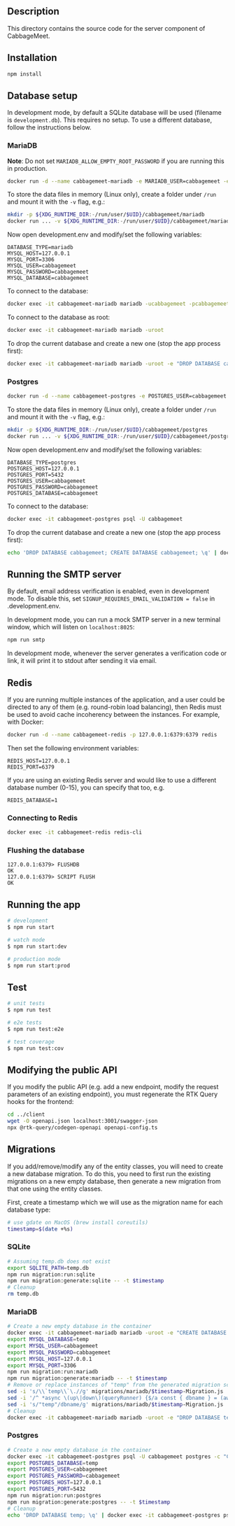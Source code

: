 ## Description
This directory contains the source code for the server component of CabbageMeet.

## Installation
```bash
npm install
```

## Database setup
In development mode, by default a SQLite database will be used (filename is `development.db`).
This requires no setup. To use a different database, follow the instructions below.

### MariaDB
**Note**: Do not set `MARIADB_ALLOW_EMPTY_ROOT_PASSWORD` if you are running this in production.
```bash
docker run -d --name cabbagemeet-mariadb -e MARIADB_USER=cabbagemeet -e MARIADB_PASSWORD=cabbagemeet -e MARIADB_DATABASE=cabbagemeet -e MARIADB_ALLOW_EMPTY_ROOT_PASSWORD=yes -p 127.0.0.1:3306:3306 mariadb
```

To store the data files in memory (Linux only), create a folder under `/run`
and mount it with the `-v` flag, e.g.:
```bash
mkdir -p ${XDG_RUNTIME_DIR:-/run/user/$UID}/cabbagemeet/mariadb
docker run ... -v ${XDG_RUNTIME_DIR:-/run/user/$UID}/cabbagemeet/mariadb:/var/lib/mysql:z mariadb
```

Now open development.env and modify/set the following variables:
```
DATABASE_TYPE=mariadb
MYSQL_HOST=127.0.0.1
MYSQL_PORT=3306
MYSQL_USER=cabbagemeet
MYSQL_PASSWORD=cabbagemeet
MYSQL_DATABASE=cabbagemeet
```

To connect to the database:
```bash
docker exec -it cabbagemeet-mariadb mariadb -ucabbagemeet -pcabbagemeet cabbagemeet
```

To connect to the database as root:
```bash
docker exec -it cabbagemeet-mariadb mariadb -uroot
```

To drop the current database and create a new one (stop the app process first):
```bash
docker exec -it cabbagemeet-mariadb mariadb -uroot -e "DROP DATABASE cabbagemeet; CREATE DATABASE cabbagemeet; GRANT ALL PRIVILEGES ON cabbagemeet.* TO cabbagemeet;"
```

### Postgres
```bash
docker run -d --name cabbagemeet-postgres -e POSTGRES_USER=cabbagemeet -e POSTGRES_PASSWORD=cabbagemeet -p 127.0.0.1:5432:5432 postgres
```

To store the data files in memory (Linux only), create a folder under `/run`
and mount it with the `-v` flag, e.g.:
```bash
mkdir -p ${XDG_RUNTIME_DIR:-/run/user/$UID}/cabbagemeet/postgres
docker run ... -v ${XDG_RUNTIME_DIR:-/run/user/$UID}/cabbagemeet/postgres:/var/lib/postgresql/data:z postgres
```

Now open development.env and modify/set the following variables:
```
DATABASE_TYPE=postgres
POSTGRES_HOST=127.0.0.1
POSTGRES_PORT=5432
POSTGRES_USER=cabbagemeet
POSTGRES_PASSWORD=cabbagemeet
POSTGRES_DATABASE=cabbagemeet
```

To connect to the database:
```bash
docker exec -it cabbagemeet-postgres psql -U cabbagemeet
```

To drop the current database and create a new one (stop the app process first):
```bash
echo 'DROP DATABASE cabbagemeet; CREATE DATABASE cabbagemeet; \q' | docker exec -it cabbagemeet-postgres psql -U cabbagemeet postgres
```

## Running the SMTP server
By default, email address verification is enabled, even in development mode.
To disable this, set `SIGNUP_REQUIRES_EMAIL_VALIDATION = false` in .development.env.

In development mode, you can run a mock SMTP server in a new terminal window, which
will listen on `localhost:8025`:
```bash
npm run smtp
```

In development mode, whenever the server generates a verification code or link,
it will print it to stdout after sending it via email.

## Redis
If you are running multiple instances of the application, and a user could be directed
to any of them (e.g. round-robin load balancing), then Redis must be used to avoid cache
incoherency between the instances. For example, with Docker:
```bash
docker run -d --name cabbagemeet-redis -p 127.0.0.1:6379:6379 redis
```

Then set the following environment variables:
```
REDIS_HOST=127.0.0.1
REDIS_PORT=6379
```

If you are using an existing Redis server and would like to use a different
database number (0-15), you can specify that too, e.g.
```
REDIS_DATABASE=1
```

### Connecting to Redis
```bash
docker exec -it cabbagemeet-redis redis-cli
```

### Flushing the database
```
127.0.0.1:6379> FLUSHDB
OK
127.0.0.1:6379> SCRIPT FLUSH
OK
```

## Running the app
```bash
# development
$ npm run start

# watch mode
$ npm run start:dev

# production mode
$ npm run start:prod
```

## Test
```bash
# unit tests
$ npm run test

# e2e tests
$ npm run test:e2e

# test coverage
$ npm run test:cov
```

## Modifying the public API
If you modify the public API (e.g. add a new endpoint, modify the request
parameters of an existing endpoint), you must regenerate the RTK Query hooks
for the frontend:
```bash
cd ../client
wget -O openapi.json localhost:3001/swagger-json
npx @rtk-query/codegen-openapi openapi-config.ts
```

## Migrations
If you add/remove/modify any of the entity classes, you will need to create a new database migration.
To do this, you need to first run the existing migrations on a new empty database, then generate a new migration from that one using the entity classes.

First, create a timestamp which we will use as the migration name for each database type:
```bash
# use gdate on MacOS (brew install coreutils)
timestamp=$(date +%s)
```

### SQLite
```bash
# Assuming temp.db does not exist
export SQLITE_PATH=temp.db
npm run migration:run:sqlite
npm run migration:generate:sqlite -- -t $timestamp
# Cleanup
rm temp.db
```

### MariaDB
```bash
# Create a new empty database in the container
docker exec -it cabbagemeet-mariadb mariadb -uroot -e "CREATE DATABASE temp; GRANT ALL PRIVILEGES ON temp.* TO cabbagemeet;"
export MYSQL_DATABASE=temp
export MYSQL_USER=cabbagemeet
export MYSQL_PASSWORD=cabbagemeet
export MYSQL_HOST=127.0.0.1
export MYSQL_PORT=3306
npm run migration:run:mariadb
npm run migration:generate:mariadb -- -t $timestamp
# Remove or replace instances of "temp" from the generated migration script
sed -i 's/\\`temp\\`\.//g' migrations/mariadb/$timestamp-Migration.js
sed -i '/^ *async \(up\|down\)(queryRunner) {$/a const { dbname } = (await queryRunner.query("SELECT DATABASE() AS `dbname`"))[0];' migrations/mariadb/$timestamp-Migration.js
sed -i 's/"temp"/dbname/g' migrations/mariadb/$timestamp-Migration.js
# Cleanup
docker exec -it cabbagemeet-mariadb mariadb -uroot -e "DROP DATABASE temp"
```

### Postgres
```bash
# Create a new empty database in the container
docker exec -it cabbagemeet-postgres psql -U cabbagemeet postgres -c "CREATE DATABASE temp"
export POSTGRES_DATABASE=temp
export POSTGRES_USER=cabbagemeet
export POSTGRES_PASSWORD=cabbagemeet
export POSTGRES_HOST=127.0.0.1
export POSTGRES_PORT=5432
npm run migration:run:postgres
npm run migration:generate:postgres -- -t $timestamp
# Cleanup
echo 'DROP DATABASE temp; \q' | docker exec -it cabbagemeet-postgres psql -U cabbagemeet postgres
```
